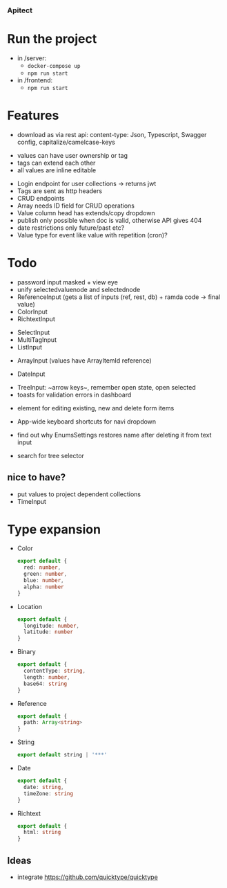 
### Apitect

# Run the project

- in /server:
  - `docker-compose up`
  - `npm run start`
- in /frontend:
  - `npm run start`

# Features

- download as via rest api: content-type: Json, Typescript, Swagger config, capitalize/camelcase-keys
+ values can have user ownership or tag
+ tags can extend each other
+ all values are inline editable
- Login endpoint for user collections -> returns jwt
- Tags are sent as http headers
- CRUD endpoints
- Array needs ID field for CRUD operations
- Value column head has extends/copy dropdown
- publish only possible when doc is valid, otherwise API gives 404
- date restrictions only future/past etc?
- Value type for event like value with repetition (cron)?

# Todo

- password input masked + view eye
- unify selectedvaluenode and selectednode
- ReferenceInput (gets a list of inputs (ref, rest, db) + ramda code -> final value)
- ColorInput
- RichtextInput
+ SelectInput
+ MultiTagInput
+ ListInput
- ArrayInput (values have ArrayItemId reference)
+ DateInput
- TreeInput: ~arrow keys~, remember open state, open selected
- toasts for validation errors in dashboard
+ element for editing existing, new and delete form items
- App-wide keyboard shortcuts for navi dropdown 
+ find out why EnumsSettings restores name after deleting it from text input
- search for tree selector

## nice to have?

- put values to project dependent collections
- TimeInput

# Type expansion

- Color
  ```typescript
  export default {
    red: number,
    green: number,
    blue: number,
    alpha: number
  }
  ```

- Location
  ```typescript
  export default {
    longitude: number,
    latitude: number
  }
  ``` 

- Binary
  ```typescript
  export default {
    contentType: string,
    length: number,
    base64: string
  }
  ```   
  
- Reference
  ```typescript
  export default {
    path: Array<string>
  }
  ```   

- String
  ```typescript
  export default string | '***'
  ```   

- Date
  ```typescript
  export default {
    date: string,
    timeZone: string
  }
  ```   

- Richtext
  ```typescript
  export default {
    html: string
  }
  ```   

## Ideas

- integrate https://github.com/quicktype/quicktype
